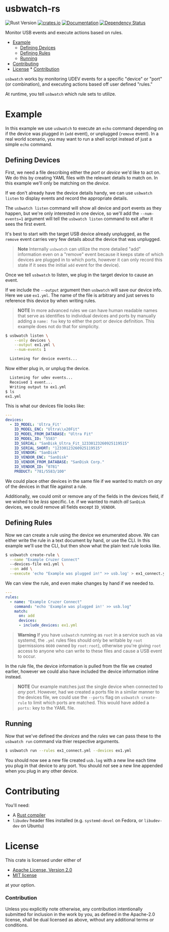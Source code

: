# usbwatch-rs

![Rust Version][rustc-image]
[![crates.io][crate-image]][crate-link]
[![Documentation][docs-image]][docs-link]
[![Dependency Status][deps-image]][deps-link]

Monitor USB events and execute actions based on rules.


<!-- vim-markdown-toc GFM -->

* [Example](#example)
    * [Defining Devices](#defining-devices)
    * [Defining Rules](#defining-rules)
    * [Running](#running)
* [Contributing](#contributing)
* [License](#license)
        * [Contribution](#contribution)

<!-- vim-markdown-toc -->

`usbwatch` works by monitoring UDEV events for a specific "device" or "port" (or
combination), and executing actions based off user defined "rules."

At runtime, you tell `usbwatch` which rule sets to utilize.

# Example

In this example we use `usbwatch` to execute an `echo` command depending on if
the device was plugged in (`add` event), or unplugged (`remove` event). In a
real world scenario, you may want to run a shell script instead of just a
simple `echo` command.

## Defining Devices

First, we need a file describing either the *port* or *device* we'd like to act
on. We do this by creating YAML files with the relevant details to match on. In
this example we'll only be matching on the *device*.

If we don't already have the device details handy, we can use `usbwatch
listen` to display events and record the appropriate details.

The `usbwatch listen` command will show all device and port events as they
happen, but we're only interested in one device, so we'll add the
`--num-events=1` argument will tell the `usbwatch listen` command to exit after
it sees the first event.

It's best to start with the target USB device already unplugged, as the
`remove` event carries very few details about the device that was unplugged.

> **Note**
> Internally `usbwatch` can utilize the more detailed "add" information even on
> a "remove" event because it keeps state of which devices are plugged
> in to which ports, however it can only record this state if it sees the
> initial `add` event for the device).

Once we tell `usbwatch` to listen, we plug in the target device to cause an
event.

If we include the `--output` argument then `usbwatch` will save our device
info. Here we use `ex1.yml`. The name of the file is arbitrary and just serves
to reference this device by when writing rules.

> **NOTE**
> In more advanced rules we can have human readable names that serve as
> identifies to individual devices and ports by manually adding a `name: foo`
> key to either the port or device definition. This example does not do that
> for simplicity.

```sh
$ usbwatch listen \
    --only devices \
    --output ex1.yml \
    --num-events 1

  Listening for device events...
```

Now either plug in, or unplug the device.

```sh
  Listening for udev events...
  Received 1 event...
  Writing output to ex1.yml
$ ls
ex1.yml
```

This is what our devices file looks like:

```yaml
---
devices:
  - ID_MODEL: 'Ultra_Fit'
    ID_MODEL_ENC: "Ultra\\x20Fit"
    ID_MODEL_FROM_DATABASE: "Ultra Fit"
    ID_MODEL_ID: "5583"
    ID_SERIAL: "SanDisk_Ultra_Fit_12330123260925119515"
    ID_SERIAL_SHORT: "12330123260925119515"
    ID_VENDOR: "SanDisk"
    ID_VENDOR_ENC: "SanDisk"
    ID_VENDOR_FROM_DATABASE: "SanDisk Corp."
    ID_VENDOR_ID: "0781"
    PRODUCT: "781/5583/100"
```

We could place other devices in the same file if we wanted to match on *any* of
the devices in that file against a rule.

Additionally, we could omit or remove any of the fields in the devices field, if
we wished to be *less* specific. I.e. if we wanted to match *all* `SanDisk`
devices, we could remove all fields except `ID_VENDOR`.

## Defining Rules

Now we can create a rule using the device we enumerated above. We can either
write the rule in a text document by hand, or use the CLI. In this example
we'll use the CLI, but then show what the plain text rule looks like.

```sh
$ usbwatch create-rule \
  --name "Example Cruzer Connect"
  --devices-file ex1.yml \
  --on add \
  --execute 'echo "Example was plugged in!" >> usb.log' > ex1_connect.yml
```

We can view the rule, and even make changes by hand if we needed to.

```yaml
---
rules:
  - name: "Example Cruzer Connect"
    command: "echo 'Example was plugged in!' >> usb.log"
    match:
      on: add
      devices:
      - include_devices: ex1.yml
```

> **Warning**
> If you have `usbwatch` running as `root` in a service such as via systemd,
> the `.yml` rules files should only be writable by `root` (permissions `0600`
> owned by `root:root`), otherwise you're giving `root` access to anyone who
> can write to these files and cause a USB event to occur.

In the rule file, the device information is pulled from the file we created
earlier, however we could also have included the device information inline
instead.

> **NOTE**
> Our example matches just the single device when connected to *any* port.
> However, had we created a ports file in a similar manner to the devices file,
> we could use the `--ports` flag on `usbwatch create-rule` to limit which
> ports are matched. This would have added a `ports:` key to the YAML file.

## Running

Now that we've defined the *devices* and the *rules* we can pass these to the
`usbwatch run` command via thier respective arguments.

```sh
$ usbwatch run --rules ex1_connect.yml --devices ex1.yml
```

You should now see a new file created `usb.log` with a new line each time you
plug in that device to any port. You should *not* see a new line appended when
you plug in any other device.

# Contributing

You'll need:

- A [Rust compiler][rustup]
- `libudev` header files installed (e.g. `systemd-devel` on Fedora, or
  `libudev-dev` on Ubuntu)

# License

This crate is licensed under either of

 * [Apache License, Version 2.0](http://www.apache.org/licenses/LICENSE-2.0)
 * [MIT license](http://opensource.org/licenses/MIT)

at your option.

### Contribution

Unless you explicitly note otherwise, any contribution intentionally submitted
for inclusion in the work by you, as defined in the Apache-2.0 license, shall be
dual licensed as above, without any additional terms or conditions.

[//]: # (badges)

[rustc-image]: https://img.shields.io/badge/rustc-1.59+-blue.svg
[crate-image]: https://img.shields.io/crates/u/usbwatch.svg
[crate-link]: https://crates.io/crates/usbwatch
[docs-image]: https://docs.rs/usbwatch/badge.svg
[docs-link]: https://docs.rs/usbwatch
[deps-image]: https://deps.rs/repo/github/kbknapp/usbwatch-rs/status.svg
[deps-link]: https://deps.rs/repo/github/kbknapp/usbwatch-rs

[//]: # (links)

[rustup]: https://rustup.rs
